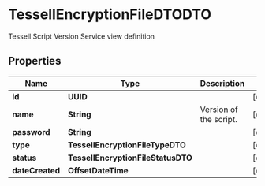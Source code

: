 

# TessellEncryptionFileDTODTO

Tessell Script Version Service view definition

## Properties

Name | Type | Description | Notes
------------ | ------------- | ------------- | -------------
**id** | **UUID** |  |  [optional]
**name** | **String** | Version of the script. |  [optional]
**password** | **String** |  |  [optional]
**type** | **TessellEncryptionFileTypeDTO** |  |  [optional]
**status** | **TessellEncryptionFileStatusDTO** |  |  [optional]
**dateCreated** | **OffsetDateTime** |  |  [optional]



